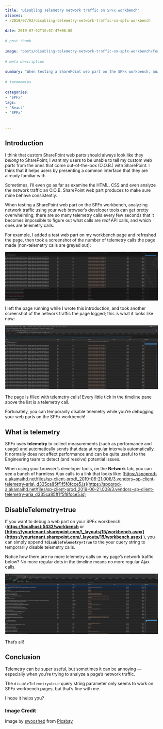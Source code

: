```yaml
---
title: "Disabling Telemetry network traffic on SPFx workbench"
aliases:
- /2019/07/02/disabling-telemetry-network-traffic-on-spfx-workbench

date: 2019-07-02T10:07:47+06:00

# post thumb

image: "posts/disabling-telemetry-network-traffic-on-spfx-workbench/featured-image.jpg"

# meta description

summary: "When testing a SharePoint web part on the SPFx workbench, analyzing network traffic using your web browser’s developer tools can get pretty overwhelming; there are so many telemetry calls every few seconds that it becomes impossible to figure out what calls are real API calls, and which ones are telemetry calls."

# taxonomies

categories:
- "SPFx"
tags:
- "React"
- "SPFx"


---
```

## Introduction

I think that custom SharePoint web parts should always look like they _belong_ to SharePoint; I want my users to be unable to tell my custom web parts from the ones that come out-of-the-box (O.O.B.) with SharePoint. I think that it helps users by presenting a common interface that they are already familiar with.

Sometimes, I’ll even go as far as examine the HTML, CSS and even analyze the network traffic an O.O.B. SharePoint web part produces to make sure mine behave consistently.

When testing a SharePoint web part on the SPFx workbench, analyzing network traffic using your web browser’s developer tools can get pretty overwhelming; there are so many telemetry calls every few seconds that it becomes impossible to figure out what calls are _real_ API calls, and which ones are telemetry calls.

For example, I added a test web part on my workbench page and refreshed the page, then took a screenshot of the number of telemetry calls the page made (non-telemetry calls are greyed out):

![That's a lot of telemetry](image-1562118969431.png)

I left the page running while I wrote this introduction, and took another screenshot of the network traffic the page logged; this is what it looks like now:

![More telemetry calls](image-1562119809362.png)

The page is filled with telemetry calls! Every little tick in the timeline pane above the list is a telemetry call.

Fortunately, you can temporarily disable telemetry while you’re debugging your web parts on the SPFx workbench!

## What is telemetry

SPFx uses **telemetry** to collect measurements (such as performance and usage) and automatically sends that data at regular intervals automatically. It normally does not affect performance and can be quite useful to the Engineering team to detect (and resolve) potential issues.

When using your browser’s developer tools, on the **Network** tab, you can see a bunch of harmless Ajax calls to a link that looks like: [https://spoprod-a.akamaihd.net/files/sp-client-prod\_2019-06-21.008/3.vendors~sp-client-telemetry-aria\_d335ca85ff1f5f8fcce5.js](https://spoprod-a.akamaihd.net/files/sp-client-prod_2019-06-21.008/3.vendors~sp-client-telemetry-aria_d335ca85ff1f5f8fcce5.js)

## DisableTelemetry=true

If you want to debug a web part on your SPFx workbench (**[https://localhost:5432/workbench](https://localhost:5432/workbench)** or **[https://yourtenant.sharepoint.com/\_layouts/15/workbench.aspx](https://yourtenant.sharepoint.com/_layouts/15/workbench.aspx)** ), you can simply append **`?disableTelemetry=true`** to the your query string to temporarily disable telemetry calls.

Notice how there are no more telemetry calls on my page’s network traffic below? No more regular dots in the timeline means no more regular Ajax calls.

![No more telemetry](image-1562120678113.png)

That’s all!

## Conclusion

Telemetry can be super useful, but sometimes it can be annoying — especially when you’re trying to analyze a page’s network traffic.

The `disableTelemetry=true` query string parameter only seems to work on SPFx workbench pages, but that’s fine with me.

I hope it helps you?

### Image Credit

Image by [swooshed](https://pixabay.com/users/swooshed-933348/?utm_source=link-attribution&utm_medium=referral&utm_campaign=image&utm_content=812679) from [Pixabay](https://pixabay.com/?utm_source=link-attribution&utm_medium=referral&utm_campaign=image&utm_content=812679)
